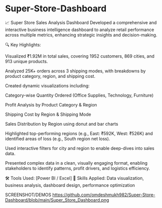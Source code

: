 # Super-Store-Dashboard

📈 Super Store Sales Analysis Dashboard
Developed a comprehensive and interactive business intelligence dashboard to analyze retail performance across multiple metrics, enhancing strategic insights and decision-making.

🔍 Key Highlights:

Visualized ₹1.92M in total sales, covering 1952 customers, 869 cities, and 913 unique products.

Analyzed 25K+ orders across 3 shipping modes, with breakdowns by product category, region, and shipping cost.

Created dynamic visualizations including:

Category-wise Quantity Ordered (Office Supplies, Technology, Furniture)

Profit Analysis by Product Category & Region

Shipping Cost by Region & Shipping Mode

Sales Distribution by Region using donut and bar charts

Highlighted top-performing regions (e.g., East: ₹592K, West: ₹526K) and identified areas of loss (e.g., South region net loss).

Used interactive filters for city and region to enable deep-dives into sales data.

Presented complex data in a clean, visually engaging format, enabling stakeholders to identify patterns, profit drivers, and logistics efficiency.

🛠️ Tools Used: [Power BI / Excel]
📁 Skills Applied: Data visualization, business analysis, dashboard design, performance optimization

SCREENSHOT/DEMOS
https://github.com/omdeshmukh982/Super-Store-Dashboard/blob/main/Super_Store_Dashboard.png
